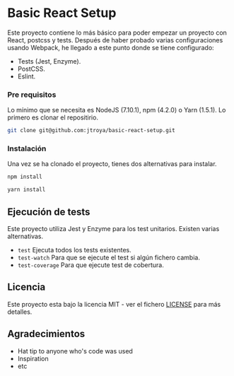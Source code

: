 # Basic React Setup


Este proyecto contiene lo más básico para poder empezar un proyecto con React, 
postcss y tests. Después de haber probado varias configuraciones usando Webpack, 
he llegado a este punto donde se tiene configurado:

* Tests (Jest, Enzyme).
* PostCSS.
* Eslint.


### Pre requisitos

Lo mínimo que se necesita es NodeJS (7.10.1), npm (4.2.0) o Yarn (1.5.1). Lo 
primero es clonar el repositirio.


```sh
git clone git@github.com:jtroya/basic-react-setup.git
```

### Instalación

Una vez se ha clonado el proyecto, tienes dos alternativas para instalar.

```sh
npm install
```

```sh
yarn install
```

## Ejecución de tests

Este proyecto utiliza Jest y Enzyme para los test unitarios. Existen varias 
alternativas.

* `test` Ejecuta todos los tests existentes.
* `test-watch` Para que se ejecute el test si algún fichero cambia.
* `test-coverage` Para que ejecute test de cobertura.


## Licencia

Este proyecto esta bajo la licencia MIT - ver el fichero [LICENSE](LICENSE.md) 
para más detalles.


## Agradecimientos

* Hat tip to anyone who's code was used
* Inspiration
* etc
